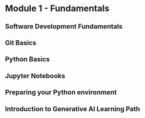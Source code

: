 # Module 1 - Fundamentals

## Software Development Fundamentals

## Git Basics

## Python Basics

## Jupyter Notebooks

## Preparing your Python environment

## Introduction to Generative AI Learning Path